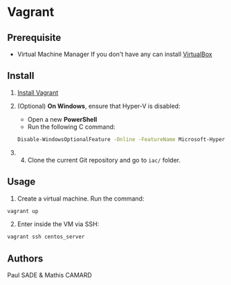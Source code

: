 # Vagrant

## Prerequisite

- Virtual Machine Manager
If you don't have any can install [VirtualBox](https://www.virtualbox.org/wiki/Downloads)

## Install

1. [Install Vagrant](https://www.vagrantup.com/downloads.html)

2. (Optional) **On Windows**, ensure that Hyper-V is disabled:
    - Open a new **PowerShell**
    - Run the following C
    command:
    ```sh
    Disable-WindowsOptionalFeature -Online -FeatureName Microsoft-Hyper-V-All
    ```
3. 4. Clone the current Git repository and go to `iac/` folder.

## Usage
1. Create a virtual machine. Run the command:
```sh
vagrant up
```

2. Enter inside the VM via SSH:
```sh
vagrant ssh centos_server
```

## Authors
Paul SADE & Mathis CAMARD
